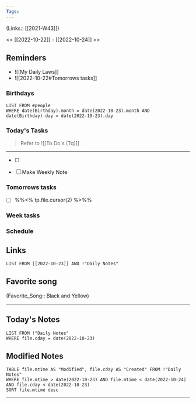 ```yaml
---
Tags:
---
```

(Links:: [[2021-W43]])

<< [[2022-10-22]] - [[2022-10-24]] >>
## Reminders
- ![[My Daily Laws]]
- ![[2022-10-22#Tomorrows tasks]]
### Birthdays
```dataview
LIST FROM #people 
WHERE date(Birthday).month = date(2022-10-23).month AND date(Birthday).day = date(2022-10-23).day

```
### Today's Tasks
> Refer to ![[To Do's (Tq)]]
---
- [ ] 

- [ ] Make Weekly Note 



### Tomorrows tasks
- [ ] %%<% tp.file.cursor(2) %>%%
### Week tasks
### Schedule

## Links
```dataview
LIST FROM [[2022-10-23]] AND !"Daily Notes"
```
## Favorite song
(Favorite_Song:: Black and Yellow)
___
## Today's Notes
```dataview
LIST FROM !"Daily Notes"
WHERE file.cday = date(2022-10-23)
```
## Modified Notes
```dataview
TABLE file.mtime AS "Modified", file.cday AS "Created" FROM !"Daily Notes" 
WHERE file.mtime > date(2022-10-23) AND file.mtime < date(2022-10-24) AND file.cday < date(2022-10-23)
SORT file.mtime desc
```
___
